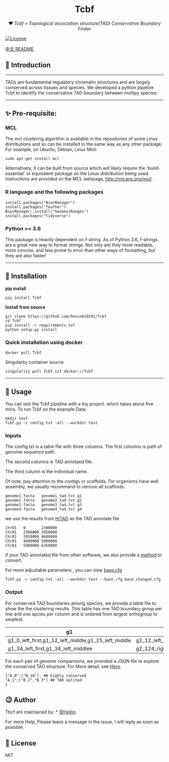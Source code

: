 <h1 align="center">Tcbf</h1>
<p align="center">
    <em> ❤️ Tcbf = Topological association structure(TAD) Conservative Boundary Finder</em>
</p>
<p>
    <a href="https://opensource.org/licenses/MIT">
        <img src="https://img.shields.io/badge/License-MIT-brightgreen.svg" alt="License">
    </a>
</p>

[中文 README](README.ch.md)

## 📣 Introduction
___
TADs are fundamental regulatory chromatin structures and are
largely conserved across tissues and species. We developed 
a python pipeline Tcbf to identify the conservative TAD boundary between 
multipy species.
___
## ✨ Pre-requisite:
### MCL
The mcl clustering algorithm is available in the
repositories of some Linux distributions and so can be
installed in the same way as any other package. 
For example, on Ubuntu, Debian, Linux Mint:

`sudo apt-get install mcl`


Alternatively, it can be built from source which 
will likely require the 'build-essential'
or equivalent package on the Linux distribution being 
used. Instructions are provided on the MCL webpage, 
http://micans.org/mcl/.


### R language and the following packages

```
install.packages("BiocManager")
install.packages("feather")
BiocManager::install("GenomicRanges")
install.packages("tidyverse")
```

### Python >= 3.6
This package is heavily dependent on f-string. As of Python 3.6, f-strings are a great new way to format strings. Not only are they more readable, more concise, and less prone to error than other ways of
formatting, but they are also faster!
___
## 🔰 Installation

**pip install**
```shell
pip install Tcbf
```

**Install from source**
```shell
git clone https://github.com/hexin010101/Tcbf
cd Tcbf
pip install -r requirements.txt
python setup.py install
```

### Quick installation using docker

`docker pull Tcbf`

Singularity container source

`singularity pull Tcbf.sif docker://Tcbf`
___
## 📝 Usage

You can test the Tcbf pipeline with a toy project. which takes about five mins.
To run Tcbf on the example Data:
```
mkdir test
Tcbf.py -c config.txt -all --workdir test
```

### Inputs
The config.txt is a table file with three columns. 
The first columns is path of genome sequence path.

The second columns is TAD annotaed file.


The third column is the individual name.


Of note, pay attention to the contigs or scaffolds. For organisms have well assembly,
we usually recommand to remove all scaffolds.
```
genome1.fasta   genome1_tad.txt g1
genome2.fasta   genome2_tad.txt g2
genome3.fasta   genome3_tad.txt g3
genome4.fasta   genome4_tad.txt g4
```

we use the results from [HiTAD](https://academic.oup.com/nar/article/45/19/e163/4093166) 
as the TAD annotate file 
```
Chr01   0       2300000
Chr01   2300000 3950000
Chr01   3950000 4600000
Chr01   4600000 5900000
Chr01   5900000 6350000
```
if your TAD annotated file from other software, we also provide a [method]() 
to convert.

For more adjustable parameters
, you can view [base.cfg]()


`Tcbf.py -c config.txt -all --workdir test --base_cfg base_changed.cfg`
### Output
For conserved TAD boundaries among species, we provide a table file to show the 
the clustering results. This table has one TAD boundary group per line and one spcies per column and is ordered
from largest orthogroup to smallest.



| g1                                                  | g2                                   |
|-----------------------------------------------------|--------------------------------------|
| g1_0_left_first,g1_12_left_middle,g1_25_left_middle | g2_12_left_middle                    |
| g1_34_left_first,g1_34_left_middlee                 | g2_124_right_last,g2_14_left_middle, |


For each pair of genome comparisons, we provided a JSON file 
to explore the conserved TAD structure. For More detail, see [Here]().
```
{"A_0":["B_10"], ## highly conserved
"A_1":["B_2","B_3"] ## TAD splited              
}
```



## 😉 Author
Tbcf are maintained by: * [@HeXin](https://github.com/hexin010101)


For more Help, Please leave a message in the issue, 
I will reply as soon as possible.


## 📃 License

MIT 
